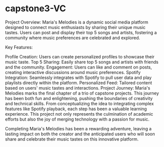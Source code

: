 # capstone3-VC
 Project Overview:
Maria's Melodies is a dynamic social media platform designed to connect music enthusiasts by sharing their unique music tastes. Users can post and display their top 5 songs and artists, fostering a community where music preferences are celebrated and explored.

Key Features:

Profile Creation: Users can create personalized profiles to showcase their music taste.
Top 5 Sharing: Easily share top 5 songs and artists with friends and the community.
Engagement: Users can like and comment on posts, creating interactive discussions around music preferences.
Spotify Integration: Seamlessly integrates with Spotify to pull user data and play playlists directly within the platform.
Personalized Feed: Tailored content based on users' music tastes and interactions.
Project Journey:
Maria's Melodies marks the final chapter of a trio of capstone projects. This journey has been both fun and enlightening, pushing the boundaries of creativity and technical skills. From conceptualizing the idea to integrating complex features like Spotify playback, each step has been a valuable learning experience. This project not only represents the culmination of academic efforts but also the joy of merging technology with a passion for music.

Completing Maria's Melodies has been a rewarding adventure, leaving a lasting impact on both the creator and the anticipated users who will soon share and celebrate their music tastes on this innovative platform.

